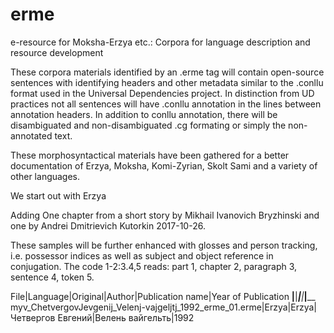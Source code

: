 # erme
e-resource for Moksha-Erzya etc.: Corpora for language description and resource development

These corpora materials identified by an .erme tag will contain open-source sentences with identifying headers and other metadata similar to the .conllu format used in the Universal Dependencies project. In distinction from UD practices not all sentences will have .conllu annotation in the lines between annotation headers. In addition to conllu annotation, there will be disambiguated and non-disambiguated .cg formating or simply the non-annotated text. 

These morphosyntactical materials have been gathered for a better documentation of Erzya, Moksha, Komi-Zyrian, Skolt Sami and a variety of other languages.

We start out with Erzya

Adding One chapter from a short story by Mikhail Ivanovich Bryzhinski and one by Andrei Dmitrievich Kutorkin 2017-10-26.

These samples will be further enhanced with glosses and person tracking, i.e. possessor indices as well as subject and object reference in conjugation. The code 1-2:3.4,5 reads: part 1, chapter 2, paragraph 3, sentence 4, token 5.


File|Language|Original|Author|Publication name|Year of Publication
____________|____________|___________|____________|_________|__________
myv_ChetvergovJevgenij_Velenj-vajgeljtj_1992_erme_01.erme|Erzya|Erzya|Четвергов Евгений|Велень вайгельть|1992




